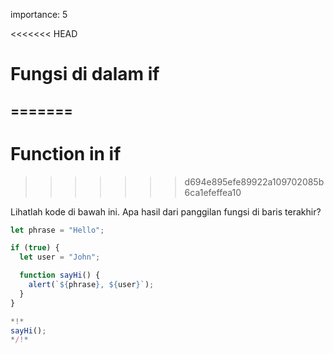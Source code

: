 importance: 5

<<<<<<< HEAD
# Fungsi di dalam if
=======
---
# Function in if
>>>>>>> d694e895efe89922a109702085b6ca1efeffea10

Lihatlah kode di bawah ini. Apa hasil dari panggilan fungsi di baris terakhir?

```js run
let phrase = "Hello";

if (true) {
  let user = "John";

  function sayHi() {
    alert(`${phrase}, ${user}`);
  }
}

*!*
sayHi();
*/!*
```
